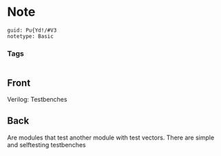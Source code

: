 # Note
```
guid: Pu{Yd!/#V3
notetype: Basic
```

### Tags
```
```

## Front
Verilog: Testbenches

## Back
Are modules that test another module with test vectors.
There are simple and selftesting testbenches
